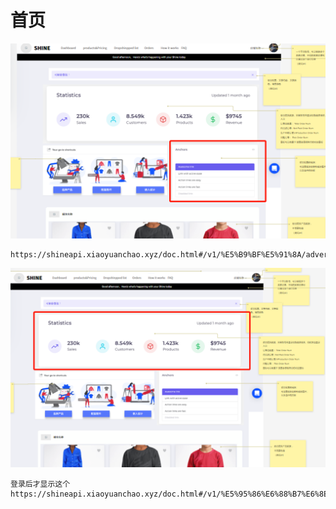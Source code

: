 # 首页

![](.dashboard_images/61b8587d.png)
```azure
https://shineapi.xiaoyuanchao.xyz/doc.html#/v1/%E5%B9%BF%E5%91%8A/advertiseList
```

![](.dashboard_images/c3d06d8d.png)
```azure
登录后才显示这个
https://shineapi.xiaoyuanchao.xyz/doc.html#/v1/%E5%95%86%E6%88%B7%E6%8E%A5%E5%8F%A3/indexStatistics
```
